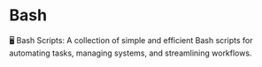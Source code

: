 # Bash
🖥️ Bash Scripts: A collection of simple and efficient Bash scripts for automating tasks, managing systems, and streamlining workflows.
